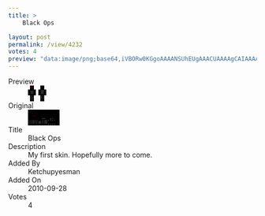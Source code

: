 ```yaml
---
title: >
    Black Ops

layout: post
permalink: /view/4232
votes: 4
preview: "data:image/png;base64,iVBORw0KGgoAAAANSUhEUgAAACUAAAAgCAIAAAAaMSbnAAAABnRSTlMA/wD/AP5AXyvrAAAAsElEQVRIie1WQQ7DMAiDaZ/h/4/xb5adihBJSKOOVFvmE6psmRBchUt50QHmB7VgOQHOyNuMPGzoV6oi14+rItcvFav9mIhEhIgABDzluCz2MtfDc7rDfitaW9jvAHx3TlDrL8LvYK9BRTzPofzX93MHPxEZ7mHAmZL7/MWpH2IoXz1Pfz43mdnjqhyArZXAN79f7OWfWYRZ+Q75+/t9r98H3hMWNtrNf8Xdec/Gar83FSxT8t6XjXYAAAAASUVORK5CYII="
---
```

<dl class="side-by-side">
<dt>Preview</dt>
<dd>
    <img class="preview" src="data:image/png;base64,iVBORw0KGgoAAAANSUhEUgAAACUAAAAgCAIAAAAaMSbnAAAABnRSTlMA/wD/AP5AXyvrAAAAsElEQVRIie1WQQ7DMAiDaZ/h/4/xb5adihBJSKOOVFvmE6psmRBchUt50QHmB7VgOQHOyNuMPGzoV6oi14+rItcvFav9mIhEhIgABDzluCz2MtfDc7rDfitaW9jvAHx3TlDrL8LvYK9BRTzPofzX93MHPxEZ7mHAmZL7/MWpH2IoXz1Pfz43mdnjqhyArZXAN79f7OWfWYRZ+Q75+/t9r98H3hMWNtrNf8Xdec/Gar83FSxT8t6XjXYAAAAASUVORK5CYII=">
</dd>
<dt>Original</dt>
<dd>
    <img class="preview" src="data:image/png;base64,iVBORw0KGgoAAAANSUhEUgAAAEAAAAAgCAYAAACinX6EAAAABGdBTUEAALGPC/xhBQAAABh0RVh0U29mdHdhcmUAUGFpbnQuTkVUIHYzLjM2qefiJQAAAQJJREFUaEPtWAEOgzAI7J7T/z/QWWcX0kCBsplNzqSJi9XBcXeQPkop275SXw2AzCt18gf7M1cfAIABkAA8ACaILpDcByABkwT2Te999P4G7AEDTAy4QaWlPMEAMOBKetdaN2lZ4+jv9/3jb+t3+mHQpQxID4CzOmxxghUfv/l/JvhxADRNUdq2Cmr7tSpL74/yoP/VnnGaH2Pj4lPi0RPyAkCDpUFLpjUzRS1B7blWjONESKvoCgBcUisAGBKImjgAAAMggXM6s2jU6xkWk4pOhkGfeM0BUpuxtBVPW5sByLVBD+CLo/HvD0JWiQKA89TKOSnGGWCRANXpbD83/X2TAU+X00HEQmxp6AAAAABJRU5ErkJggg==">
</dd>
<dt>Title</dt>
<dd>Black Ops</dd>
<dt>Description</dt>
<dd>My first skin. Hopefully more to come.</dd>
<dt>Added By</dt>
<dd>Ketchupyesman</dd>
<dt>Added On</dt>
<dd>2010-09-28</dd>
<dt>Votes</dt>
<dd>4</dd>
</dl>
